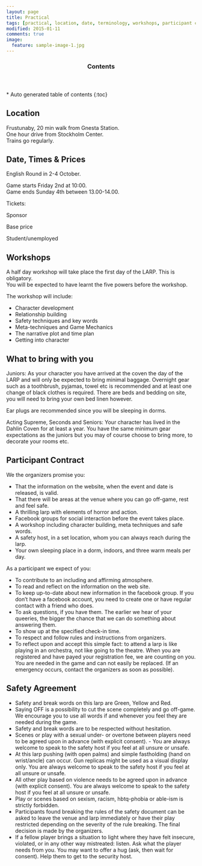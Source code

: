 ```yaml
---
layout: page
title: Practical
tags: [practical, location, date, terminology, workshops, participant contract, contact]
modified: 2015-01-11
comments: true
image:
  feature: sample-image-1.jpg
---
```


<section id="table-of-contents" class="toc">
  <header>
    <h3>Contents</h3>
  </header>
<div id="drawer" markdown="1">
*  Auto generated table of contents
{:toc}
</div>
</section><!-- /#table-of-contents -->

## Location

Frustunaby, 20 min walk from Gnesta Station.  
One hour drive from Stockholm Center.  
Trains go regularly.

## Date, Times & Prices

English Round in 2-4 October.

Game starts Friday 2nd at 10:00.  
Game ends Sunday 4th between 13.00-14.00.

Tickets:

Sponsor

Base price

Student/unemployed

## Workshops

A half day workshop will take place the first day of the LARP. This is obligatory.  
You will be expected to have learnt the five powers before the workshop. 

The workshop will include:
* Character development
* Relationship building
* Safety techniques and key words
* Meta-techniques and Game Mechanics
* The narrative plot and time plan
* Getting into character

## What to bring with you

Juniors: As your character you have arrived at the coven the day of the LARP and will only be expected to bring minimal baggage. Overnight gear such as a toothbrush, pyjamas, towel etc is recommended and at least one change of black clothes is required. There are beds and bedding on site, you will need to bring your own bed linen however. 

Ear plugs are recommended since you will be sleeping in dorms. 

Acting Supreme, Seconds and Seniors: Your character has lived in the Dahlin Coven for at least a year. You have the same minimum gear expectations as the juniors but you may of course choose to bring more, to decorate your rooms etc. 

## Participant Contract

We the organizers promise you:

- That the information on the website, when the event and date is released, is valid.
- That there will be areas at the venue where you can go off-game, rest and feel safe.
- A thrilling larp with elements of horror and action.
- Facebook groups for social interaction before the event takes place.
- A workshop including character building, meta techniques and safe words.
- A safety host, in a set location, whom you can always reach during the larp.
- Your own sleeping place in a dorm, indoors, and three warm meals per day.

As a participant we expect of you:

- To contribute to an including and affirming atmosphere.
- To read and reflect on the information on the web site.
- To keep up-to-date about new information in the facebook group. If you don’t have a facebook account, you need to create one or have regular contact with a friend who does. 
- To ask questions, if you have them. The earlier we hear of your queeries, the bigger the chance that we can do something about answering them.
- To show up at the specified check-in time.
- To respect and follow rules and instructions from organizers.
- To reflect upon and accept this simple fact: to attend a larp is like playing in an orchestra, not like going to the theatre. When you are registered and have payed your registration fee, we are counting on you. You are needed in the game and can not easily be replaced. (If an emergency occurs, contact the organizers as soon as possible).

## Safety Agreement 

- Safety and break words on this larp are Green, Yellow and Red. 
- Saying OFF is a possibility to cut the scene completely and go off-game. We encourage you to use all words if and whenever you feel they are needed during the game.
- Safety and break words are to be respected without hesitation.
- Scenes or play with a sexual under- or overtone between players need to be agreed upon in advance (with explicit consent). - You are always welcome to speak to the safety host if you feel at all unsure or unsafe.
- At this larp pushing (with open palms) and simple fastholding (hand on wrist/ancle) can occur. Gun replicas might be used as a visual display only. You are always welcome to speak to the safety host if you feel at all unsure or unsafe.
- All other play based on violence needs to be agreed upon in advance (with explicit consent). You are always welcome to speak to the safety host if you feel at all unsure or unsafe.
- Play or scenes based on sexism, racism, hbtq-phobia or able-ism is strictly forbidden.
- Participants found breaking the rules of the safety document can be asked to leave the venue and larp immediately or have their play restricted depending on the severity of the rule breaking. The final decision is made by the organizers. 
- If a fellow player brings a situation to light where they have felt insecure, violated, or in any other way mistreated: listen. Ask what the player needs from you. You may want to offer a hug (ask, then wait for consent). Help them to get to the security host.
